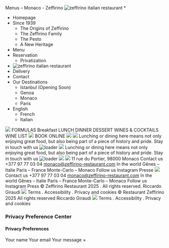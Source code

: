 Menus – Monaco - Zeffirino
![zeffirino italian restaurant](https://zeffirino-restaurant.com/wp-content/uploads/2024/04/zeffirino-italian-restaurant.png)
  * 

  * Homepage
  * Since 1939
    * The Origins of Zeffirino
    * The Zeffirino Family
    * The Pesto
    * A New Heritage
  * Menu
  * Reservation
    * Privatization
  * ![zeffirino italian restaurant](https://zeffirino-restaurant.com/wp-content/uploads/2024/04/zeffirino-italian-restaurant.png)
  * Delivery
  * Contact
  * Our Destinations
    * Istanbul (Opening Soon)
    * Genoa
    * Monaco
    * Paris
  * English
    * French
    * Italian


![](https://zeffirino-restaurant.com/wp-content/uploads/2024/04/zeffirino-restaurant-genova.png)
FORMULAS Breakfast
LUNCH
DINNER
DESSERT
WINES & COCKTAILS
WINE LIST
![](https://zeffirino-restaurant.com/wp-content/uploads/2024/04/zeffirino-restaurant-genova.png)
BOOK ONLINE
![](https://zeffirino-restaurant.com/wp-content/uploads/2024/04/zeffirino-restaurant-genova.png)
![](https://zeffirino-restaurant.com/wp-content/uploads/2024/04/zeffirino-restaurant-genova.png)
Lunching or dining here means not only enjoying great food, but also being part of a piece of history and pride.
Stay in touch with us
![loader](https://zeffirino-restaurant.com/wp-includes/images/spinner.gif)
![](https://zeffirino-restaurant.com/wp-content/uploads/2024/04/zeffirino-restaurant-genova.png)
Lunching or dining here means not only enjoying great food, but also being part of a piece of history and pride.
Stay in touch with us
![loader](https://zeffirino-restaurant.com/wp-includes/images/spinner.gif)
![](https://zeffirino-restaurant.com/wp-content/uploads/2024/04/zeffirino-pasta-italien-greece.png)
![](https://zeffirino-restaurant.com/wp-content/uploads/2024/01/zeffirino-logo.png)
11 rue du Portier, 98000 Monaco
Contact us
+377 97 77 03 04
monaco@zeffirino-restaurant.com
In the world
Gênes – Italie
Paris – France
Monte-Carlo – Monaco
Follow us
Instagram
Presse
![](https://zeffirino-restaurant.com/wp-content/uploads/2024/01/zeffirino-logo.png)
Contact us
+377 97 77 03 04
monaco@zeffirino-restaurant.com
In the world
Gênes – Italie
Paris – France
Monte-Carlo – Monaco
Follow us
Instagram
Press
© Zeffirino Restaurant 2025 . All rights reserved. Riccardo Giraudi
![](https://zeffirino-restaurant.com/wp-content/uploads/2024/04/zeffirino-italian-restaurant.png)
Terms . Accessibility . Privacy and cookies
© Restaurant Zeffirino 2025 All rights reserved Riccardo Giraudi
![](https://zeffirino-restaurant.com/wp-content/uploads/2024/04/zeffirino-italian-restaurant.png)
Terms . Accessibility . Privacy and cookies
### Privacy Preference Center
#### Privacy Preferences
Your name 
Your email 
Your message 
× 
